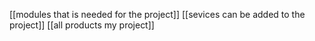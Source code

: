 [[modules that is needed for the project]]
[[sevices can be added to the project]]
[[all products my project]]